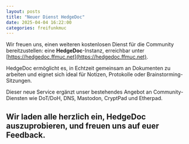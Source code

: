 ```yaml
---
layout: posts
title: "Neuer Dienst HedgeDoc"
date: 2025-04-04 16:22:00
categories: freifunkmuc
---
```


Wir freuen uns, einen weiteren kostenlosen Dienst für die Community bereitzustellen: eine **HedgeDoc**-Instanz, erreichbar unter [https://hedgedoc.ffmuc.net](https://hedgedoc.ffmuc.net).

HedgeDoc ermöglicht es, in Echtzeit gemeinsam an Dokumenten zu arbeiten und eignet sich ideal für Notizen, Protokolle oder Brainstorming-Sitzungen.

Dieser neue Service ergänzt unser bestehendes Angebot an Community-Diensten wie DoT/DoH, DNS, Mastodon, CryptPad und Etherpad.

## Wir laden alle herzlich ein, HedgeDoc auszuprobieren, und freuen uns auf euer Feedback.

